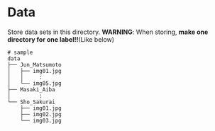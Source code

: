 # Data
Store data sets in this directory.
<b>WARNING</b>: When storing, <b>make one directory for one label!!</b>(Like below)

```
# sample
data
├── Jun_Matsumoto
│   ├── img01.jpg
│   │     :
│   └── img05.jpg
├── Masaki_Aiba
│         :
└── Sho_Sakurai
    ├── img01.jpg
    ├── img02.jpg
    └── img03.jpg
```
